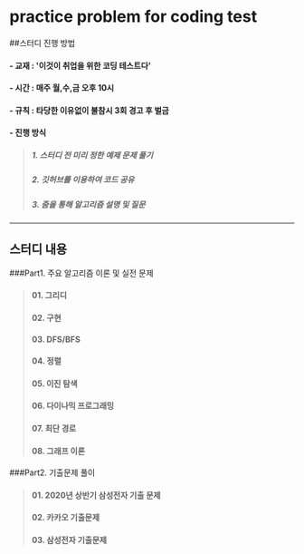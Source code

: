 #  practice problem for coding test

##스터디 진행 방법
#### - 교재 :  '이것이 취업을 위한 코딩 테스트다'
#### - 시간 : 매주 월,수,금 오후 10시
#### - 규칙 : 타당한 이유없이 불참시 3회 경고 후 벌금
#### - 진행 방식
> ##### 1. 스터디 전 미리 정한 예제 문제 풀기
> ##### 2. 깃허브를 이용하여 코드 공유
> ##### 3. 줌을 통해 알고리즘 설명 및 질문


---
## 스터디 내용
###Part1. 주요 알고리즘 이론 및 실전 문제

>#### 01. 그리디
>#### 02. 구현
>#### 03. DFS/BFS
>#### 04. 정렬
>#### 05. 이진 탐색
>#### 06. 다이나믹 프로그래밍
>#### 07. 최단 경로
>#### 08. 그래프 이론

###Part2. 기출문제 풀이
>#### 01. 2020년 상반기 삼성전자 기출 문제
>#### 02. 카카오 기출문제
>#### 03. 삼성전자 기출문제
